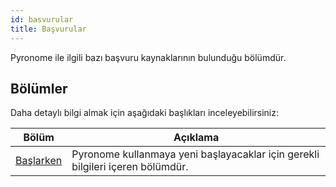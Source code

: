 ```yaml
---
id: basvurular
title: Başvurular
---
```


<a id="aHeaderMenuAnchor" data-header-menu="Docs"></a>

Pyronome ile ilgili bazı başvuru kaynaklarının bulunduğu bölümdür.

## Bölümler
Daha detaylı bilgi almak için aşağıdaki başlıkları inceleyebilirsiniz:

| Bölüm | Açıklama |
| ------ | ------ |
| [Başlarken](source/documentation/tr/baslarken/) | Pyronome kullanmaya yeni başlayacaklar için gerekli bilgileri içeren bölümdür. |